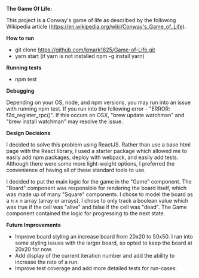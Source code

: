 **The Game Of Life:**

This project is a Conway's game of life as described by the following Wikipedia article (https://en.wikipedia.org/wiki/Conway's_Game_of_Life).  

**How to run**

* git clone https://github.com/kmark1625/Game-of-Life.git
* yarn start (if yarn is not installed npm -g install yarn)

**Running tests**

* npm test

**Debugging**

Depending on your OS, node, and npm versions, you may run into an issue with running npm test.  If you run into the following error - "ERROR: f2d_register_rpc()".  If this occurs on OSX, "brew update watchman" and "brew install watchman" may resolve the issue.

**Design Decisions**

I decided to solve this problem using ReactJS. Rather than use a base html page with the React library, I used a starter package which allowed me to easily add npm packages, deploy with webpack, and easily add tests. Although there were some more light-weight options, I preferred the convenience of having all of these standard tools to use.

I decided to put the main logic for the game in the "Game" component. The "Board" component was responsible for rendering the board itself, which was made up of many "Square" components. I chose to model the board as a n x n array (array or arrays). I chose to only track a boolean value which was true if the cell was "alive" and false if the cell was "dead". The Game component contained the logic for progressing to the next state.

**Future Improvements**

* Improve board styling an increase board from 20x20 to 50x50. I ran into some styling issues with the larger board, so opted to keep the board at 20x20 for now.
* Add display of the current iteration number and add the ability to increase the rate of a run.
* Improve test coverage and add more detailed tests for run-cases.
